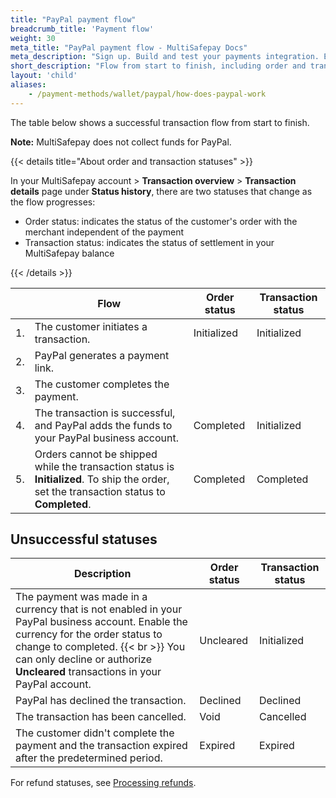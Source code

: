 ```yaml
---
title: "PayPal payment flow"
breadcrumb_title: 'Payment flow'
weight: 30
meta_title: "PayPal payment flow - MultiSafepay Docs"
meta_description: "Sign up. Build and test your payments integration. Explore our products and services. Use our API Reference, SDKs, and wrappers. Get support."
short_description: "Flow from start to finish, including order and transaction status changes"
layout: 'child'
aliases: 
    - /payment-methods/wallet/paypal/how-does-paypal-work
---
```


The table below shows a successful transaction flow from start to finish. 

**Note:** MultiSafepay does not collect funds for PayPal.

{{< details title="About order and transaction statuses" >}}

In your MultiSafepay account > **Transaction overview** > **Transaction details** page under **Status history**, there are two statuses that change as the flow progresses: 

- Order status: indicates the status of the customer's order with the merchant independent of the payment
- Transaction status: indicates the status of settlement in your MultiSafepay balance

{{< /details >}}

|   | Flow | Order status | Transaction status |
|---|---|---|---|
| 1. | The customer initiates a transaction. | Initialized | Initialized |
| 2. | PayPal generates a payment link. |   |  |
| 3. | The customer completes the payment. | | |
| 4. | The transaction is successful, and PayPal adds the funds to your PayPal business account. | Completed | Initialized |
| 5. | Orders cannot be shipped while the transaction status is **Initialized**. To ship the order, set the transaction status to **Completed**. | Completed | Completed |

## Unsuccessful statuses

| Description | Order status | Transaction status |
|---|---|---|
| The payment was made in a currency that is not enabled in your PayPal business account. Enable the currency for the order status to change to completed. {{< br >}} You can only decline or authorize **Uncleared** transactions in your PayPal account. | Uncleared | Initialized |
| PayPal has declined the transaction. | Declined | Declined   |
| The transaction has been cancelled. | Void   | Cancelled   |
| The customer didn't complete the payment and the transaction expired after the predetermined period. | Expired | Expired |

For refund statuses, see [Processing refunds](/payments/methods/wallet/paypal/user-guide/processing-refunds/).





